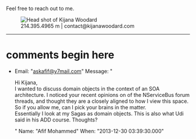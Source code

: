 Feel free to reach out to me.

<figure class="headshot">
    <img src="/content/posts/images/kijana.woodard.headshot.square.jpg" 
         alt="Head shot of Kijana Woodard" />
  <figcaption>214.395.4965 m | contact@kijanawoodard.com</figcaption>
</figure>

[devops]: http://www.devopslive.org/devops-at-gamestop/

---
# comments begin here

- Email: "askafif@y7mail.com"
  Message: "<p>Hi Kijana, <br>I wanted to discuss domain objects in the context of an SOA architecture. I noticed your recent opinions on of the NServiceBus forum threads, and thought they are a closely aligned to how I view this space. So if you allow me, can I pick your brains in the matter. <br>Essentially I look at my Sagas as domain objects. This is also what Udi said in his ADD course. Thoughts?</p>"
  Name: "Afif Mohammed"
  When: "2013-12-30 03:39:30.000"